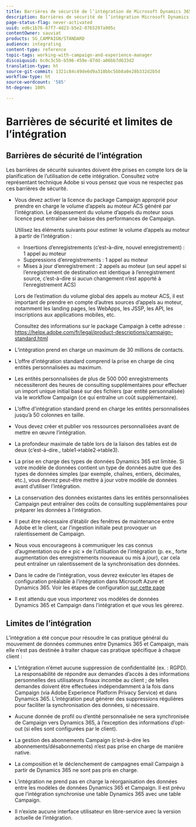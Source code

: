 ```yaml
---
title: Barrières de sécurité de l’intégration de Microsoft Dynamics 365
description: Barrières de sécurité de l’intégration Microsoft Dynamics 365 avec Campaign Standard
page-status-flag: never-activated
uuid: ed6c1b76-87f7-4d23-b5e2-0765297a905c
contentOwner: sauviat
products: SG_CAMPAIGN/STANDARD
audience: integrating
content-type: reference
topic-tags: working-with-campaign-and-experience-manager
discoiquuid: 6c0c3c5b-b596-459e-87dd-a06bb7d633d2
translation-type: ht
source-git-commit: 1321c84c49de6d9a318bbc5bb8a0e28b332d2b5d
workflow-type: ht
source-wordcount: '585'
ht-degree: 100%

---
```



# Barrières de sécurité et limites de l’intégration

## Barrières de sécurité de l’intégration

Les barrières de sécurité suivantes doivent être prises en compte lors de la planification de l’utilisation de cette intégration. Consultez votre représentant technique Adobe si vous pensez que vous ne respectez pas ces barrières de sécurité.

* Vous devez activer la licence du package Campaign approprié pour prendre en charge le volume d’appels au moteur ACS généré par l’intégration. Le dépassement du volume d’appels du moteur sous licence peut entraîner une baisse des performances de Campaign.

   Utilisez les éléments suivants pour estimer le volume d’appels au moteur à partir de l’intégration :

   * Insertions d’enregistrements (c’est-à-dire, nouvel enregistrement) : 1 appel au moteur
   * Suppressions d’enregistrements : 1 appel au moteur
   * Mises à jour d’enregistrement : 2 appels au moteur (un seul appel si l’enregistrement de destination est identique à l’enregistrement source, c’est-à-dire si aucun changement n’est apporté à l’enregistrement ACS)

   Lors de l’estimation du volume global des appels au moteur ACS, il est important de prendre en compte d’autres sources d’appels au moteur, notamment les landing pages, les WebApps, les JSSP, les API, les inscriptions aux applications mobiles, etc.

   Consultez des informations sur le package Campaign à cette adresse : https://helpx.adobe.com/fr/legal/product-descriptions/campaign-standard.html

* L’intégration prend en charge un maximum de 30 millions de contacts.

* L’offre d’intégration standard comprend la prise en charge de cinq entités personnalisées au maximum.

* Les entités personnalisées de plus de 500 000 enregistrements nécessiteront des heures de consulting supplémentaires pour effectuer un import unique initial basé sur des fichiers (par entité personnalisée) via le workflow Campaign (ce qui entraîne un coût supplémentaire).

* L’offre d’intégration standard prend en charge les entités personnalisées jusqu’à 50 colonnes en taille.

* Vous devez créer et publier vos ressources personnalisées avant de mettre en œuvre l’intégration.

* La profondeur maximale de table lors de la liaison des tables est de deux (c’est-à-dire., table1->table2->table3).

* La prise en charge des types de données Dynamics 365 est limitée. Si votre modèle de données contient un type de données autre que des types de données simples (par exemple, chaînes, entiers, décimales, etc.), vous devrez peut-être mettre à jour votre modèle de données avant d’utiliser l’intégration.

* La conservation des données existantes dans les entités personnalisées Campaign peut entraîner des coûts de consulting supplémentaires pour préparer les données à l’intégration.

* Il peut être nécessaire d’établir des fenêtres de maintenance entre Adobe et le client, car l’ingestion initiale peut provoquer un ralentissement de Campaign.

* Nous vous encourageons à communiquer les cas connus d’augmentation ou de « pic » de l’utilisation de l’intégration (p. ex., forte augmentation des enregistrements nouveaux ou mis à jour), car cela peut entraîner un ralentissement de la synchronisation des données.

* Dans le cadre de l’intégration, vous devrez exécuter les étapes de configuration préalable à l’intégration dans Microsoft Azure et Dynamics 365. Voir les étapes de configuration [sur cette page](../../integrating/using/configure-microsoft-dynamics-365-for-campaign-integration.md)

* Il est attendu que vous importerez vos modèles de données Dynamics 365 et Campaign dans l’intégration et que vous les gérerez.

## Limites de l’intégration

L’intégration a été conçue pour résoudre le cas pratique général du mouvement de données communes entre Dynamics 365 et Campaign, mais elle n’est pas destinée à traiter chaque cas pratique spécifique à chaque client :

* L’intégration n’émet aucune suppression de confidentialité (ex. : RGPD). La responsabilité de répondre aux demandes d’accès à des informations personnelles des utilisateurs finaux incombe au client ; de telles demandes doivent être effectuées indépendamment à la fois dans Campaign (via Adobe Experience Platform Privacy Service) et dans Dynamics 365. L’intégration peut générer des suppressions régulières pour faciliter la synchronisation des données, si nécessaire.

* Aucune donnée de profil ou d’entité personnalisée ne sera synchronisée de Campaign vers Dynamics 365, à l’exception des informations d’opt-out (si elles sont configurées par le client).

* La gestion des abonnements Campaign (c’est-à-dire les abonnements/désabonnements) n’est pas prise en charge de manière native.

* La composition et le déclenchement de campagnes email Campaign à partir de Dynamics 365 ne sont pas pris en charge.

* L’intégration ne prend pas en charge la réorganisation des données entre les modèles de données Dynamics 365 et Campaign. Il est prévu que l’intégration synchronise une table Dynamics 365 avec une table Campaign.

* Il n’existe aucune interface utilisateur en libre-service avec la version actuelle de l’intégration.
